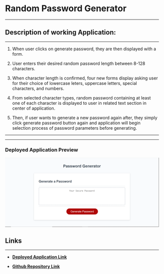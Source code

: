 # Random Password Generator 

---
## Description of working Application:
***


1.  When user clicks on generate password, they are then displayed with a form. 

2.  User enters their desired random password length between 8-128 characters.

3.  When character length is confirmed, four new forms display asking user for their choice of lowercase leters, uppercase letters, special characters, and numbers.

4.  From selected character types, random password containing at least one of each character is displayed to user in related text section in center of application.

5.  Then, if user wants to generate a new password again after, they simply click generate password button again and application will begin selection process of password parameters before generating.






---
---
### Deployed Application Preview
![Password Generator Preview](Assets/PasswordGeneratorPreview.png)






## Links
---

+ **[Deployed Application Link]()**

+ **[Github Repository Link](www.github.com/Originator1)**

